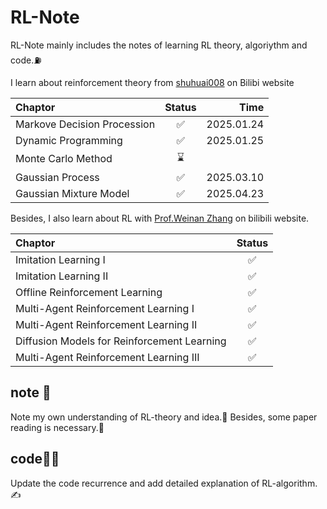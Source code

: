 # RL-Note
RL-Note mainly includes the notes of learning RL theory, algoriythm and code.⛽️

I learn about reinforcement theory from [shuhuai008](https://space.bilibili.com/97068901) on Bilibi website

| Chaptor   | Status |  Time |
| :----- | :--: | -------: |
|Markove Decision Procession|✅|2025.01.24|
|Dynamic Programming|✅|2025.01.25|
|Monte Carlo Method|⌛️| |
|Gaussian Process|✅|2025.03.10|
|Gaussian Mixture Model|✅|2025.04.23|

Besides, I also learn about RL with [Prof.Weinan Zhang](https://space.bilibili.com/3546754433681656/lists/4126508?type=season) on bilibili website.

| Chaptor   | Status |
| :----- | :--: |
|Imitation Learning I| ✅ |
|Imitation Learning II|✅|
|Offline Reinforcement Learning|✅|
|Multi-Agent Reinforcement Learning I|✅|
|Multi-Agent Reinforcement Learning II|✅|
|Diffusion Models for Reinforcement Learning|✅|
|Multi-Agent Reinforcement Learning III|✅|

## note 📒
Note my own understanding of RL-theory and idea.🧠 Besides, some paper reading is necessary.📖

## code🧑‍💻
Update the code recurrence and add detailed explanation of RL-algorithm.✍️
